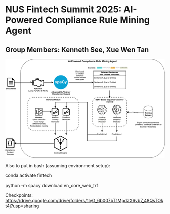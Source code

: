 # NUS Fintech Summit 2025: AI-Powered Compliance Rule Mining Agent
## Group Members: Kenneth See, Xue Wen Tan

![Architecture Diagram](./Architecture1.png)

Also to put in bash (assuming environment setup):

conda activate fintech

python -m spacy download en_core_web_trf

Checkpoints:
https://drive.google.com/drive/folders/1lyG_6b007bT1MpdzX6yb7_48QsTOkt4j?usp=sharing
